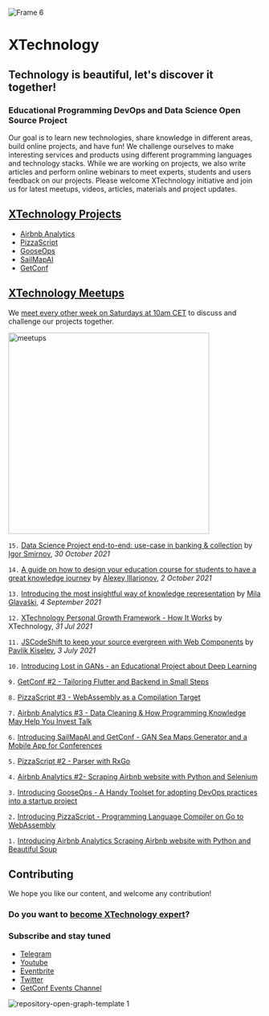 ![Frame 6](https://user-images.githubusercontent.com/1259644/118191152-70e89a80-b444-11eb-9584-34d2163a68ba.png)

# XTechnology

## Technology is beautiful, let's discover it together!

### Educational Programming DevOps and Data Science Open Source Project

Our goal is to learn new technologies, share knowledge in different areas, build online projects, and have fun! We challenge ourselves to make interesting services and products using different programming languages and technology stacks. While we are working on projects, we also write articles and perform online webinars to meet experts, students and users feedback on our projects. Please welcome XTechnology initiative and join us for latest meetups, videos, articles, materials and project updates.

## [XTechnology Projects](https://github.com/x-technology)

- [Airbnb Analytics](https://github.com/x-technology/airbnb-analytics)
- [PizzaScript](https://github.com/x-technology/PizzaScript)
- [GooseOps](https://github.com/x-technology/GooseOps)
- [SailMapAI](https://github.com/x-technology/SailMapAI)
- [GetConf](https://github.com/x-technology/getconf)


## [XTechnology Meetups](https://www.eventbrite.co.uk/o/xtechnology-32181547901)

We [meet every other week on Saturdays at 10am CET](https://www.eventbrite.co.uk/o/xtechnology-32181547901) to discuss and challenge our projects together.

<img width="400" alt="meetups" src="https://user-images.githubusercontent.com/1259644/115154277-4fc99f80-a07a-11eb-9070-e002050f498e.png">

`15.` [Data Science Project end-to-end: use-case in banking & collection](https://youtu.be/CyMECKZQnts) by [Igor Smirnov](https://www.linkedin.com/in/igorsmirnov/), *30 October 2021*

`14.` [A guide on how to design your education course for students to have a great knowledge journey](https://www.youtube.com/watch?v=rVttDn9vLvU) by [Alexey Illarionov](https://www.linkedin.com/in/alexey-illarionov/), *2 October 2021*

`13.` [Introducing the most insightful way of knowledge representation](https://www.youtube.com/watch?v=jk2HOHwZBVc) by [Mila Glavaški](https://www.linkedin.com/in/milaglavaski), *4 September 2021*

`12.` [XTechnology Personal Growth Framework - How It Works](https://www.youtube.com/watch?v=DQDZL8uVJuk) by XTechnology, *31 Jul 2021*

`11.` [JSCodeShift to keep your source evergreen with Web Components](https://www.youtube.com/watch?v=UF4LFNN2Ut4) by [Pavlik Kiselev](https://nl.linkedin.com/in/%F0%9F%92%BB-pavlik-kiselev-06993347), *3 July 2021*

`10.` [Introducing Lost in GANs - an Educational Project about Deep Learning](https://www.youtube.com/watch?v=bRvJ2NlFU3k)

`9.` [GetConf #2 - Tailoring Flutter and Backend in Small Steps](https://youtu.be/tRqwIrlytt8)

`8.` [PizzaScript #3 - WebAssembly as a Compilation Target](https://www.youtube.com/watch?v=TKV8eUeOeE8)

`7.` [Airbnb Analytics #3 - Data Cleaning & How Programming Knowledge May Help You Invest Talk](https://www.youtube.com/watch?v=6iJ8MMDNQ9c)

`6.` [Introducing SailMapAI and GetConf - GAN Sea Maps Generator and a Mobile App for Conferences](https://youtu.be/7jtzvDK2mKk) 

`5.` [PizzaScript #2 - Parser with RxGo](https://youtu.be/a3RvC2fvr_g)

`4.` [Airbnb Analytics #2- Scraping Airbnb website with Python and Selenium](https://youtu.be/L8ooiuBnZ8M)

`3.` [Introducing GooseOps - A Handy Toolset for adopting DevOps practices into a startup project](https://youtu.be/3ofIaeM4nls)

`2.` [Introducing PizzaScript - Programming Language Compiler on Go to WebAssembly](https://youtu.be/V6naUYo1Wdk)

`1.` [Introducing Airbnb Analytics Scraping Airbnb website with Python and Beautiful Soup](https://youtu.be/B7uOXdHc8jc)


## Contributing

We hope you like our content, and welcome any contribution!

### Do you want to [become XTechnology expert](https://forms.gle/8xc1j7cf8h3sEZ6W8)?

### Subscribe and stay tuned

- [Telegram](https://t.me/xtechn)
- [Youtube](https://www.youtube.com/channel/UCQZNnzybEi0vvNbeDB0qABQ)
- [Eventbrite](https://www.eventbrite.co.uk/o/xtechnology-32181547901)
- [Twitter](https://twitter.com/XTechnology5)
- [GetConf Events Channel](https://t.me/getconf)

![repository-open-graph-template 1](https://user-images.githubusercontent.com/1259644/115153860-493a2880-a078-11eb-85c8-201b1512ee4b.png)
